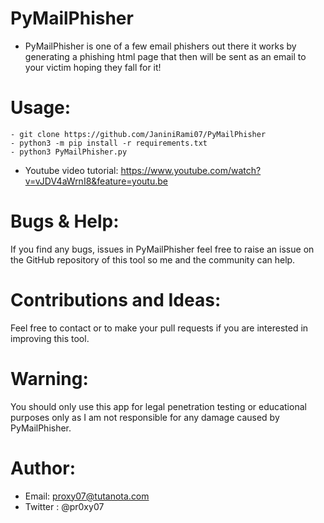 # PyMailPhisher
- PyMailPhisher is one of a few email phishers out there it
works by generating a phishing html page that then will be
sent as an email to your victim hoping they fall for it!

# Usage:
```
- git clone https://github.com/JaniniRami07/PyMailPhisher
- python3 -m pip install -r requirements.txt
- python3 PyMailPhisher.py
```
- Youtube video tutorial: https://www.youtube.com/watch?v=vJDV4aWrnI8&feature=youtu.be

# Bugs & Help:
If you find any bugs, issues in PyMailPhisher feel free to
raise an issue on the GitHub repository of this tool so
me and the community can help.

# Contributions and Ideas:
Feel free to contact or to make your pull requests if you are interested in improving this tool.

# Warning:
You should only use this app for legal penetration testing
or educational purposes only as I am not responsible for any
damage caused by PyMailPhisher.

# Author:
- Email: proxy07@tutanota.com
- Twitter : @pr0xy07
